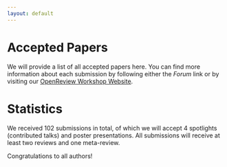 ```yaml
---
layout: default
---
```


# Accepted Papers

We will provide a list of all accepted papers here. You can find more information
about each submission by following either the *Forum* link or by visiting
our [OpenReview Workshop Website](https://openreview.net/group?id=ICLR.cc/2024/Workshop/AI4DiffEqtnsInSci).

# Statistics
We received 102 submissions in total, of which we will accept 4 spotlights (contributed talks) and poster presentations. All submissions will receive at least two reviews and one meta-review.

Congratulations to all authors!

